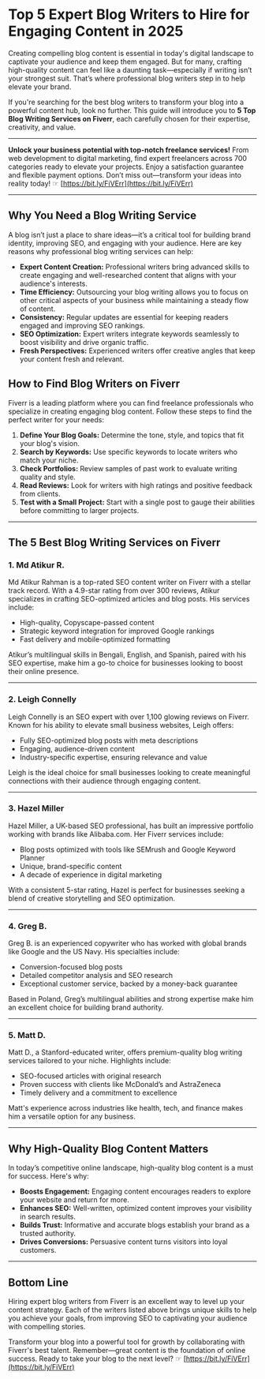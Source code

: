 # Top 5 Expert Blog Writers to Hire for Engaging Content in 2025

Creating compelling blog content is essential in today's digital landscape to captivate your audience and keep them engaged. But for many, crafting high-quality content can feel like a daunting task—especially if writing isn’t your strongest suit. That’s where professional blog writers step in to help elevate your brand.

If you're searching for the best blog writers to transform your blog into a powerful content hub, look no further. This guide will introduce you to **5 Top Blog Writing Services on Fiverr**, each carefully chosen for their expertise, creativity, and value.

---

**Unlock your business potential with top-notch freelance services!** From web development to digital marketing, find expert freelancers across 700 categories ready to elevate your projects. Enjoy a satisfaction guarantee and flexible payment options. Don’t miss out—transform your ideas into reality today! ☞ [https://bit.ly/FiVErr](https://bit.ly/FiVErr)

---

## Why You Need a Blog Writing Service

A blog isn’t just a place to share ideas—it’s a critical tool for building brand identity, improving SEO, and engaging with your audience. Here are key reasons why professional blog writing services can help:

- **Expert Content Creation:** Professional writers bring advanced skills to create engaging and well-researched content that aligns with your audience's interests.
- **Time Efficiency:** Outsourcing your blog writing allows you to focus on other critical aspects of your business while maintaining a steady flow of content.
- **Consistency:** Regular updates are essential for keeping readers engaged and improving SEO rankings.
- **SEO Optimization:** Expert writers integrate keywords seamlessly to boost visibility and drive organic traffic.
- **Fresh Perspectives:** Experienced writers offer creative angles that keep your content fresh and relevant.

## How to Find Blog Writers on Fiverr

Fiverr is a leading platform where you can find freelance professionals who specialize in creating engaging blog content. Follow these steps to find the perfect writer for your needs:

1. **Define Your Blog Goals:** Determine the tone, style, and topics that fit your blog's vision.
2. **Search by Keywords:** Use specific keywords to locate writers who match your niche.
3. **Check Portfolios:** Review samples of past work to evaluate writing quality and style.
4. **Read Reviews:** Look for writers with high ratings and positive feedback from clients.
5. **Test with a Small Project:** Start with a single post to gauge their abilities before committing to larger projects.

---

## The 5 Best Blog Writing Services on Fiverr

### 1. Md Atikur R.

Md Atikur Rahman is a top-rated SEO content writer on Fiverr with a stellar track record. With a 4.9-star rating from over 300 reviews, Atikur specializes in crafting SEO-optimized articles and blog posts. His services include:

- High-quality, Copyscape-passed content
- Strategic keyword integration for improved Google rankings
- Fast delivery and mobile-optimized formatting

Atikur’s multilingual skills in Bengali, English, and Spanish, paired with his SEO expertise, make him a go-to choice for businesses looking to boost their online presence.

---

### 2. Leigh Connelly

Leigh Connelly is an SEO expert with over 1,100 glowing reviews on Fiverr. Known for his ability to elevate small business websites, Leigh offers:

- Fully SEO-optimized blog posts with meta descriptions
- Engaging, audience-driven content
- Industry-specific expertise, ensuring relevance and value

Leigh is the ideal choice for small businesses looking to create meaningful connections with their audience through engaging content.

---

### 3. Hazel Miller

Hazel Miller, a UK-based SEO professional, has built an impressive portfolio working with brands like Alibaba.com. Her Fiverr services include:

- Blog posts optimized with tools like SEMrush and Google Keyword Planner
- Unique, brand-specific content
- A decade of experience in digital marketing

With a consistent 5-star rating, Hazel is perfect for businesses seeking a blend of creative storytelling and SEO optimization.

---

### 4. Greg B.

Greg B. is an experienced copywriter who has worked with global brands like Google and the US Navy. His specialties include:

- Conversion-focused blog posts
- Detailed competitor analysis and SEO research
- Exceptional customer service, backed by a money-back guarantee

Based in Poland, Greg’s multilingual abilities and strong expertise make him an excellent choice for building brand authority.

---

### 5. Matt D.

Matt D., a Stanford-educated writer, offers premium-quality blog writing services tailored to your niche. Highlights include:

- SEO-focused articles with original research
- Proven success with clients like McDonald’s and AstraZeneca
- Timely delivery and a commitment to excellence

Matt's experience across industries like health, tech, and finance makes him a versatile option for any business.

---

## Why High-Quality Blog Content Matters

In today’s competitive online landscape, high-quality blog content is a must for success. Here's why:

- **Boosts Engagement:** Engaging content encourages readers to explore your website and return for more.
- **Enhances SEO:** Well-written, optimized content improves your visibility in search results.
- **Builds Trust:** Informative and accurate blogs establish your brand as a trusted authority.
- **Drives Conversions:** Persuasive content turns visitors into loyal customers.

---

## Bottom Line

Hiring expert blog writers from Fiverr is an excellent way to level up your content strategy. Each of the writers listed above brings unique skills to help you achieve your goals, from improving SEO to captivating your audience with compelling stories.

Transform your blog into a powerful tool for growth by collaborating with Fiverr's best talent. Remember—great content is the foundation of online success. Ready to take your blog to the next level? ☞ [https://bit.ly/FiVErr](https://bit.ly/FiVErr)
